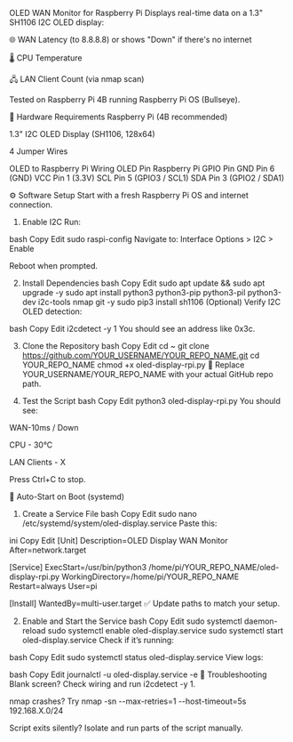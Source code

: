 OLED WAN Monitor for Raspberry Pi
Displays real-time data on a 1.3" SH1106 I2C OLED display:

🌐 WAN Latency (to 8.8.8.8) or shows "Down" if there's no internet

🌡️ CPU Temperature

🖧 LAN Client Count (via nmap scan)

Tested on Raspberry Pi 4B running Raspberry Pi OS (Bullseye).

🧰 Hardware Requirements
Raspberry Pi (4B recommended)

1.3" I2C OLED Display (SH1106, 128x64)

4 Jumper Wires

OLED to Raspberry Pi Wiring
OLED Pin	Raspberry Pi GPIO Pin
GND	Pin 6 (GND)
VCC	Pin 1 (3.3V)
SCL	Pin 5 (GPIO3 / SCL1)
SDA	Pin 3 (GPIO2 / SDA1)

⚙️ Software Setup
Start with a fresh Raspberry Pi OS and internet connection.

1. Enable I2C
Run:

bash
Copy
Edit
sudo raspi-config
Navigate to: Interface Options > I2C > Enable

Reboot when prompted.

2. Install Dependencies
bash
Copy
Edit
sudo apt update && sudo apt upgrade -y
sudo apt install python3 python3-pip python3-pil python3-dev i2c-tools nmap git -y
sudo pip3 install sh1106
(Optional) Verify I2C OLED detection:

bash
Copy
Edit
i2cdetect -y 1
You should see an address like 0x3c.

3. Clone the Repository
bash
Copy
Edit
cd ~
git clone https://github.com/YOUR_USERNAME/YOUR_REPO_NAME.git
cd YOUR_REPO_NAME
chmod +x oled-display-rpi.py
🔁 Replace YOUR_USERNAME/YOUR_REPO_NAME with your actual GitHub repo path.

4. Test the Script
bash
Copy
Edit
python3 oled-display-rpi.py
You should see:

WAN-10ms / Down

CPU - 30°C

LAN Clients - X

Press Ctrl+C to stop.

🚀 Auto-Start on Boot (systemd)
1. Create a Service File
bash
Copy
Edit
sudo nano /etc/systemd/system/oled-display.service
Paste this:

ini
Copy
Edit
[Unit]
Description=OLED Display WAN Monitor
After=network.target

[Service]
ExecStart=/usr/bin/python3 /home/pi/YOUR_REPO_NAME/oled-display-rpi.py
WorkingDirectory=/home/pi/YOUR_REPO_NAME
Restart=always
User=pi

[Install]
WantedBy=multi-user.target
✅ Update paths to match your setup.

2. Enable and Start the Service
bash
Copy
Edit
sudo systemctl daemon-reload
sudo systemctl enable oled-display.service
sudo systemctl start oled-display.service
Check if it’s running:

bash
Copy
Edit
sudo systemctl status oled-display.service
View logs:

bash
Copy
Edit
journalctl -u oled-display.service -e
🧪 Troubleshooting
Blank screen? Check wiring and run i2cdetect -y 1.

nmap crashes? Try nmap -sn --max-retries=1 --host-timeout=5s 192.168.X.0/24

Script exits silently? Isolate and run parts of the script manually.
